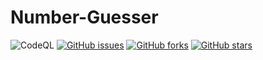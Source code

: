 # Number-Guesser
<!--BADGES-->
![CodeQL](https://github.com/Mogakamo/Number-Guesser/workflows/CodeQL/badge.svg)
[![GitHub issues](https://img.shields.io/github/issues/Mogakamo/Number-Guesser?style=flat-square)](https://github.com/Mogakamo/Number-Guesser/issues)
[![GitHub forks](https://img.shields.io/github/forks/Mogakamo/Number-Guesser)](https://github.com/Mogakamo/Number-Guesser/network)
[![GitHub stars](https://img.shields.io/github/stars/Mogakamo/Number-Guesser?style=flat-square)](https://github.com/Mogakamo/Number-Guesser/stargazers)
